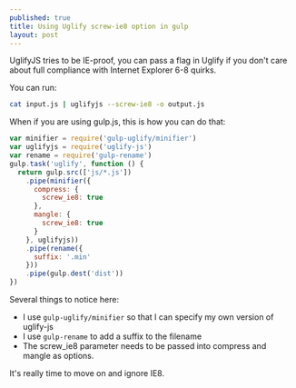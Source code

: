 ```yaml
---
published: true
title: Using Uglify screw-ie8 option in gulp
layout: post
---
```

UglifyJS tries to be IE-proof, you can pass a flag in Uglify if you don't care about full compliance with Internet Explorer 6-8 quirks.

You can run:

```sh
cat input.js | uglifyjs --screw-ie8 -o output.js
```

When if you are using gulp.js, this is how you can do that:

```js
var minifier = require('gulp-uglify/minifier')
var uglifyjs = require('uglify-js')
var rename = require('gulp-rename')
gulp.task('uglify', function () {
  return gulp.src(['js/*.js'])
    .pipe(minifier({
      compress: {
        screw_ie8: true
      },
      mangle: {
        screw_ie8: true
      }
    }, uglifyjs))
    .pipe(rename({
      suffix: '.min'
    }))
    .pipe(gulp.dest('dist'))
})
```

Several things to notice here:

* I use `gulp-uglify/minifier` so that I can specify my own version of uglify-js
* I use `gulp-rename` to add a suffix to the filename
* The screw_ie8 parameter needs to be passed into compress and mangle as options.

It's really time to move on and ignore IE8.